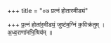 +++
title = "०७ प्रत्नं होतारमीड्यं"

+++
प्र॒त्नं होता॑र॒मीड्यं॒ जुष्ट॑म॒ग्निं क॒विक्र॑तुम् ।  
अ॒ध्व॒राणा॑मभि॒श्रिय॑म् ॥